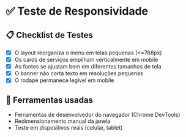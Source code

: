 # ✅ Teste de Responsividade

## 📋 Checklist de Testes

- [x] O layout reorganiza o menu em telas pequenas (<=768px)
- [x] Os cards de serviços empilham verticalmente em mobile
- [x] As fontes se ajustam bem em diferentes tamanhos de tela
- [x] O banner não corta texto em resoluções pequenas
- [x] O rodapé permanece legível em mobile

## 📱 Ferramentas usadas

- Ferramentas de desenvolvedor do navegador (Chrome DevTools)
- Redimensionamento manual da janela
- Teste em dispositivos reais (celular, tablet)
